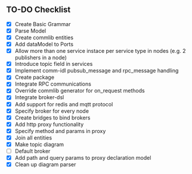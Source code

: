 ## TO-DO Checklist

- [x] Create Basic Grammar
- [x] Parse Model
- [x] Create commlib entities
- [x] Add dataModel to Ports
- [x] Allow more than one service instace per service type in nodes (e.g. 2 publishers in a node)
- [x] Introduce topic field in services
- [x] Implement comm-idl pubsub_message and rpc_message handling
- [x] Create package
- [x] Integrate RPC communications
- [x] Override commlib generator for on_request methods
- [x] Integrate broker-dsl
- [x] Add support for redis and mqtt protocol
- [x] Specify broker for every node
- [x] Create bridges to bind brokers
- [x] Add http proxy functionality
- [x] Specify method and params in proxy
- [x] Join all entities
- [x] Make topic diagram 
- [ ] Default broker
- [x] Add path and query params to proxy declaration model
- [x] Clean up diagram parser